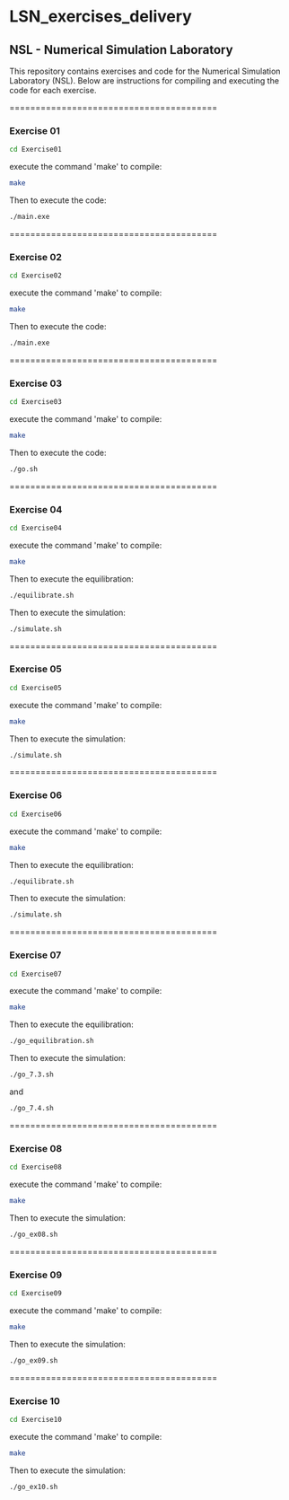 # LSN_exercises_delivery

## NSL - Numerical Simulation Laboratory

This repository contains exercises and code for the Numerical Simulation Laboratory (NSL). Below are instructions for compiling and executing the code for each exercise.

========================================

### Exercise 01
```bash
cd Exercise01
```

execute the command 'make' to compile:
```bash
make
```
Then to execute the code:
```bash
./main.exe
```
========================================

### Exercise 02

```bash
cd Exercise02
```

execute the command 'make' to compile:
```bash
make
```
Then to execute the code:
```bash
./main.exe
```
========================================

### Exercise 03
```bash
cd Exercise03
```
execute the command 'make' to compile:
```bash
make
```
Then to execute the code:
```bash
./go.sh
```
========================================

### Exercise 04
```bash
cd Exercise04
```
execute the command 'make' to compile:
```bash
make
```
Then to execute the equilibration:
```bash
./equilibrate.sh
```
Then to execute the simulation:
```bash
./simulate.sh
```
========================================

### Exercise 05
```bash
cd Exercise05
```
execute the command 'make' to compile:
```bash
make
```
Then to execute the simulation:
```bash
./simulate.sh
```
========================================

### Exercise 06
```bash
cd Exercise06
```
execute the command 'make' to compile:
```bash
make
```
Then to execute the equilibration:
```bash
./equilibrate.sh
```
Then to execute the simulation:
```bash
./simulate.sh
```
========================================

### Exercise 07
```bash
cd Exercise07
```
execute the command 'make' to compile:
```bash
make
```
Then to execute the equilibration:
```bash
./go_equilibration.sh
```
Then to execute the simulation:
```bash
./go_7.3.sh
```
and
```bash
./go_7.4.sh
```
========================================

### Exercise 08
```bash
cd Exercise08
```
execute the command 'make' to compile:
```bash
make
```
Then to execute the simulation:
```bash
./go_ex08.sh
```

========================================

### Exercise 09
```bash
cd Exercise09
```
execute the command 'make' to compile:
```bash
make
```
Then to execute the simulation:
```bash
./go_ex09.sh
```
========================================

### Exercise 10
```bash
cd Exercise10
```
execute the command 'make' to compile:
```bash
make
```
Then to execute the simulation:
```bash
./go_ex10.sh
```
